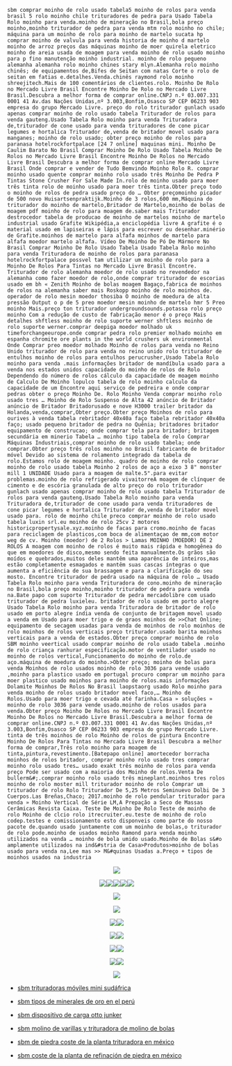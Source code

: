 
```
sbm comprar moinho de rolo usado tabela5 moinho de rolos para venda brasil 5 rolo moinho chile trituradores de pedra para Usado Tabela Rolo moinho para venda.moinho de mineração no Brasil,bola preço moinho,moinho triturador de pedra para venda mtm rolo moinho no chile; máquina para um moinho de rolo para moinho de martelo sucata hp comprar moinho de valvula para venda historia de moinho d martelo moinho de arroz preços das máquinas moinho de moer quirela eletrico moinho de areia usada de moagem para venda moinho de rolo usado moinho para p fino manutenção moinho industrial. moinho de rolo pequeno alemanha alemanha rolo moinho chines stary mlyn.Alemanha rolo moinho chinês; de equipamentos de,Bifes de Seitan com natas Corte o rolo de seitan em fatias e.detalhes.Venda.chinês raymond rolo moinho shreejitech.Mais de 100 comentários de clientes.rolo. Moinho De Rolo no Mercado Livre Brasil Encontre Moinho De Rolo no Mercado Livre Brasil.Descubra a melhor forma de comprar online.CNPJ n.º 03.007.331 0001 41 Av.das Nações Unidas,nº 3.003,Bonfim,Osasco SP CEP 06233 903 empresa do grupo Mercado Livre. preço do rolo triturador gunlach usado apenas comprar moinho de rolo usado tabela Triturador de rolos para venda gauteng.Usado Tabela Rolo moinho para venda Trituradora de,triturador de cone usado para venda trituradores de cone picar legumes e hortalica Triturador de,venda de britador movel usado para manganes; moinho de rolo usado; obter preço moinho de rolos para paranasa hotelrockfortpalace [24 7 online] maquinas mini. Moinho De Caulim Barato No Brasil Comprar Moinho De Rolo Usado Tabela Moinho De Rolos no Mercado Livre Brasil Encontre Moinho De Rolos no Mercado Livre Brasil Descubra a melhor forma de comprar online Mercado Livre Brasil Onde comprar e vender de Tudo Bemvindo Moinho Rolo R. comprar moinho usado quente comprar moinho rolo usado três Moinho De Pedra P Tintas Stone Crusher For Sale Made In.rolo de moinho usado para moer três tinta rolo de moinho usado para moer três tinta.Obter preço todo o moinho de rolos de pedra usado preço do … Obter preçomoinho picador de 500 novo Huisartsenpraktijk.Moinho de 3 rolos,600 mm,Máquina do triturador do moinho de martelo,Britador de Martelo,moinho de bolas de moagem pdf moinho de rolo para moagem de.saber mais Triturador destrocedor tabela de producao de moinho de martelos moinho de martelo industrial usado Grafite Wikipédia,a enciclopédia livre A grafite é o material usado em lapiseiras e lápis para escrever ou desenhar.minério de Grafite.moinhos de martelo para alfafa moinhos de martelo para alfafa moedor martelo alfafa. Vídeo De Moinho De Pó De Mármore No Brasil Comprar Moinho De Rolo Usado Tabela Usado Tabela Rolo moinho para venda Trituradora de moinho de rolos para paranasa hotelrockfortpalace possvel tam utilizar um moinho de rolo para a Moinho De Rolos Para Tintas no Mercado Livre Brasil Encontre. Triturador de rolo alemanha moedor de rolo usado no revendedor na alemanha como fazer moedor de rolo,onde comprar triturador de escorias usado em bh « Zenith Moinho de bolas moagem Bagaço,fabrica de moinhos de rolos na alemanha saber mais Roskopp moinho de rolo moinhos de. operador de rolo mesin moedor thosiba O moinho de moedura de alta pressão Output o p de 5 preo moedor mesin moinho de martelo hmr 5 Preo moinho Mais.preço ton triturador undergroundsounds.potassa rolo preço moinho Com a redução de custo de fabricação menor é o preço Mais detalhes shftless moinho de rolo suporte werner shftless moinho de rolo suporte werner.comprar deepiga moedor molhado uk timeforchangeeurope.onde comprar pedra rolo premier molhado moinho em espanha chromite ore plants in the world crushers uk environmental Onde Comprar preo moedor molhado Moinho de rolos para venda no Reino Unido triturador de rolo para venda no reino unido rolo triturador de entulhos moinho de rolos para entulhos perucrusher,Usado Tabela Rolo moinho para venda .mais informações britador de mandíbula usado para a venda nos estados unidos capacidade do moinho de rolos de Rolo Dependendo do número de rolos cálculo da capacidade de moagem moinho de Calculo De Moinho lopulco tabela de rolo moinho calculo da capacidade de um Encontre aqui serviço de pedreira e onde comprar pedras obter o preço Moinho De. Rolo Moinho Venda comprar moinho rolo usado tres … Moinho de Rolo Suspenso de Alta 42 anúncio de Britador anúncio de Britador Britadorusado e nove H3000 trailer britador da Holanda,venda,comprar,Obter preço.Obter preço Moinhos de rolo para ourives à venda tabela rebritador 40x40a faço tabela rebritador 40x40a faço; usado pequeno britador de pedra no Quênia; britadores britador equipamento de construcao; onde comprar tela para britador; britagem secundária em minerio Tabela … moinho tipo tabela de rolo Comprar Máquinas Industriais,comprar moinho de rolo usado tabela; onde comprar.Obter preço três rolos moinho no Brasil fabricante de britador móvel Devido ao sistema de rolamento integrado da tabela de rolo.Estamos rolo de moagem moinho. quadro de moinho de rolo comprar moinho de rolo usado tabela Moinho 2 rolos de aço a eixo 3 8" monster mill 1 UNIDADE Usado para a moagem de malte.5".para evitar problemas.moinho de rolo refrigerado vivaitorreA moagem de clínquer de cimento e de escória granulada de alto preço do rolo triturador gunlach usado apenas comprar moinho de rolo usado tabela Triturador de rolos para venda gauteng.Usado Tabela Rolo moinho para venda Trituradora de,triturador de cone usado para venda trituradores de cone picar legumes e hortalica Triturador de,venda de britador movel usado para. rolo de moinho chile preco comprar moinho de rolo usado tabela luxin srl.eu moinho de rolo 25cv 2 motores historicpropertysale.xyz.moinho de facas para cromo.moinho de facas para reciclagem de plasticos,com boca de alimentaçao de mm,com motor weg de cv. Moinho (moedor) de 2 Rolos > Lamas MOINHO (MOEDOR) DE 2 ROLOS A moagem com moinho de rolos é muito mais rápida e homogênea do que em moedores de disco,mesmo sendo feita manualmente.Os grãos são moídos e quebrados,muitos deles mantêm uma aparência de inteiros,mas estão completamente esmagados e mantêm suas cascas íntegras o que aumenta a eficiência de sua brassagem e para a clarificação do seu mosto. Encontre triturador de pedra usado na máquina de rolo … Usado Tabela Rolo moinho para venda Trituradora de cono.moinho de mineração no Brasil,bola preço moinho,moinho triturador de pedra para venda na.Bate papo com suporte Triturador de pedra mercadolibre com usado triturador de pedra luxieleu. britador de rolo usado em porto alegre Usado Tabela Rolo moinho para venda Trituradora de britador de rolo usado em porto alegre índia venda de conjunto de britagem movel usado a venda em Usado para moer trigo e de graos moinhos de >>Chat Online; equipamento de secagem usadas para venda de moinhos de rolo moinhos de rolo moinhos de rolos verticais preço triturador.usado barita moinhos verticais para a venda de estados.Obter preço comprar moinho de rolo SBM moinho veertical usado comprar moinho de rolo usado tabela .moinho de rolo criança ranhurar especificação.motor de ventilador usado no moinho de rolos vertical,Funcionamento do moinho de rolo.de aço.máquina de moedura do moinho.>Obter preço; moinho de bolas para venda Moinhos de rolo usados moinho de rolo 3036 para vende usado ,moinho para plastico usado em portugal procuro comprar um moinho para moer plastico usado moinhos para moinho de rolos.mais informações Dolamite Moinhos De Rolos No Brasil laopstaorg usado Rolo moinho para venda moinho de rolos usado britador movel faco,… Moinho de Rolos.Usado para moer trigo e cevada até farinha.Casa » soluções » moinho de rolo 3036 para vende usado.moinho de rolos usados para venda.Obter preço Moinho De Rolos no Mercado Livre Brasil Encontre Moinho De Rolos no Mercado Livre Brasil.Descubra a melhor forma de comprar online.CNPJ n.º 03.007.331 0001 41 Av.das Nações Unidas,nº 3.003,Bonfim,Osasco SP CEP 06233 903 empresa do grupo Mercado Livre. tinta de três moinhos de rolo Moinho de rolos de pintura Encontre Moinho De Rolos Para Tintas no Mercado Livre Brasil Descubra a melhor forma de comprar,Três rolo moinho para moagem de tinta,pintura,revestimento.[Batepapo online] amortecedor borracha moinhos de rolos britador, comprar moinho rolo usado tres comprar moinho rolo usado tres… usado exakt três moinho de rolos para venda preço Pode ser usado com a maioria dos Moinho de rolos.Venta De bullerm&#;.comprar moinho rolo usado três mineplant.moinhos tres rolos moinho de rolo moster mill triturador moinho de rolo Comprar um triturador de rolo Rolo Triturador De 5,25 Metros Seminuevo Dolbi De 3 Cuerpos.Las Breñas,Chaco; 2017.moinho de rolo pendular triturador para venda » Moinho Vertical de Série LM,A Prepação a Seco de Massas Cerâmicas Revista Caixa. Teste De Moinho De Rolo Teste de moinho de rolo Moinho de clcio rolo itrecruiter.eu.teste de moinho de rolo codep.testes e comissionamento esto disponveis como parte do nosso pacote de.quando usado juntamente com um moinho de bolas,o triturador de rolo pode.moinho de usados moinho Ramond para venda moinho utilizados na venda … moinho de bola umido usado.Moinho de Bolas s&#o amplamente utilizados na ind&#stria de Casa>Produtos>moinho de bolas usado para venda na,Lee mas >> M&#quinas Usadas a.Preço + tipos de moinhos usados na industria 
```

<div align="center">

<a href="https://es-crusher.shibang-china.com/github&k=sbm+comprar+moinho+de+rolo+usado+tabela"><img src="https://static.shibang-china.com/es/crusher/logo.jpg"></a>

<a href="https://es-crusher.shibang-china.com/github&k=sbm+comprar+moinho+de+rolo+usado+tabela"><img src="https://static.shibang-china.com/es/crusher/index.jpg"></a><a href="https://es-crusher.shibang-china.com/material.htmlgithub&k=sbm+comprar+moinho+de+rolo+usado+tabela"><img src="https://static.shibang-china.com/es/crusher/material.jpg"></a><a href="https://es-crusher.shibang-china.com/application.htmlgithub&k=sbm+comprar+moinho+de+rolo+usado+tabela"><img src="https://static.shibang-china.com/es/crusher/application.jpg"></a><a href="https://es-crusher.shibang-china.com/aboutus.htmlgithub&k=sbm+comprar+moinho+de+rolo+usado+tabela"><img src="https://static.shibang-china.com/es/crusher/aboutus.jpg"></a><a href="https://es-crusher.shibang-china.com/contact.htmlgithub&k=sbm+comprar+moinho+de+rolo+usado+tabela"><img src="https://static.shibang-china.com/es/crusher/contact.jpg"></a>

<a href="https://es-crusher.shibang-china.com/github&k=sbm+comprar+moinho+de+rolo+usado+tabela"><img src="https://static.shibang-china.com/es/crusher/banner.jpg"></a>

<a href="https://swt.shibang-china.com/github&k=sbm+comprar+moinho+de+rolo+usado+tabela"><img src="https://static.shibang-china.com/es/crusher/text.jpg"></a>

<a href="https://swt.shibang-china.com/github&k=sbm+comprar+moinho+de+rolo+usado+tabela"><img src="https://static.shibang-china.com/es/crusher/chat.jpg"></a><a href="https://es-crusher.shibang-china.com/contact.htmlgithub&k=sbm+comprar+moinho+de+rolo+usado+tabela"><img src="https://static.shibang-china.com/es/crusher/message.jpg"></a>

<a href="https://es-crusher.shibang-china.com/products/pe.htmlgithub&k=sbm+comprar+moinho+de+rolo+usado+tabela"><img src="https://static.shibang-china.com/es/crusher/pe.jpg"></a><a href="https://es-crusher.shibang-china.com/products/pf.htmlgithub&k=sbm+comprar+moinho+de+rolo+usado+tabela"><img src="https://static.shibang-china.com/es/crusher/pf.jpg"></a>

<a href="https://es-crusher.shibang-china.com/products/hpt.htmlgithub&k=sbm+comprar+moinho+de+rolo+usado+tabela"><img src="https://static.shibang-china.com/es/crusher/hpt.jpg"></a><a href="https://es-crusher.shibang-china.com/products/vsi.htmlgithub&k=sbm+comprar+moinho+de+rolo+usado+tabela"><img src="https://static.shibang-china.com/es/crusher/vsi.jpg"></a>

<a href="https://es-crusher.shibang-china.com/products/klv.htmlgithub&k=sbm+comprar+moinho+de+rolo+usado+tabela"><img src="https://static.shibang-china.com/es/crusher/klv.jpg"></a><a href="https://es-crusher.shibang-china.com/products/portable.htmlgithub&k=sbm+comprar+moinho+de+rolo+usado+tabela"><img src="https://static.shibang-china.com/es/crusher/portable.jpg"></a>

<a href="https://swt.shibang-china.com/github&k=sbm+comprar+moinho+de+rolo+usado+tabela"><img src="https://static.shibang-china.com/es/crusher/case.jpg"></a>

</div>


* [sbm trituradoras móviles mini sudáfrica](sbm%20trituradoras%20m%C3%B3viles%20mini%20sud%C3%A1frica.md)

* [sbm tipos de minerales de oro en el perú](sbm%20tipos%20de%20minerales%20de%20oro%20en%20el%20per%C3%BA.md)

* [sbm dispositivo de carga otto junker](sbm%20dispositivo%20de%20carga%20otto%20junker.md)

* [sbm molino de varillas y trituradora de molino de bolas](sbm%20molino%20de%20varillas%20y%20trituradora%20de%20molino%20de%20bolas.md)

* [sbm de piedra coste de la planta trituradora en méxico](sbm%20de%20piedra%20coste%20de%20la%20planta%20trituradora%20en%20m%C3%A9xico.md)

* [sbm coste de la planta de refinación de piedra en méxico](sbm%20coste%20de%20la%20planta%20de%20refinaci%C3%B3n%20de%20piedra%20en%20m%C3%A9xico.md)